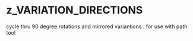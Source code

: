 # z_VARIATION_DIRECTIONS

cycle thru 90 degree rotations and mirrored variantions  . for use with path tool
